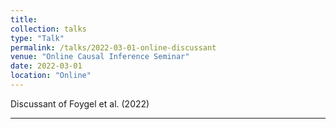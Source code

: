```yaml
---
title:
collection: talks
type: "Talk"
permalink: /talks/2022-03-01-online-discussant
venue: "Online Causal Inference Seminar"
date: 2022-03-01
location: "Online"
---
```


Discussant of Foygel et al. (2022)

---
